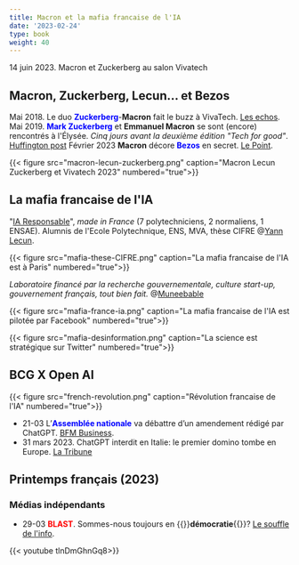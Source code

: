 ```yaml
---
title: Macron et la mafia francaise de l'IA
date: '2023-02-24'
type: book
weight: 40
---
```


14 juin 2023. Macron et Zuckerberg au salon Vivatech

<!--more-->

## Macron, Zuckerberg, Lecun... et Bezos

Mai 2018. Le duo <b style="color:blue;">Zuckerberg</b>-<b>Macron</b> fait le buzz à VivaTech. [Les echos](https://www.lesechos.fr/start-up/next40-vivatech/le-duo-zuckerberg-macron-fait-le-buzz-a-vivatech-132831).
Mai 2019. <b style="color:blue;">Mark Zuckerberg</b> et <b>Emmanuel Macron</b> se sont (encore) rencontrés à l'Élysée. <i>Cinq jours avant la deuxième édition "Tech for good"</i>. [Huffington post](https://www.huffingtonpost.fr/politique/article/mark-zuckerberg-et-emmanuel-macron-se-sont-encore-rencontres-a-l-elysee_144827.html)
Février 2023 <b>Macron</b> décore <b style="color:blue;">Bezos</b> en secret. [Le Point](https://www.youtube.com/watch?v=kZPG9rmbdmw&ab_channel=LePoint).

{{< figure src="macron-lecun-zuckerberg.png" caption="Macron Lecun Zuckerberg et Vivatech 2023" numbered="true">}}

## La mafia francaise de l'IA

"[IA Responsable](https://ai.facebook.com/blog/large-language-model-llama-meta-ai/)", <i>made in France</i> (7 polytechniciens, 2 normaliens, 1 ENSAE). Alumnis de l'Ecole Polytechnique, ENS, MVA, thèse CIFRE @[Yann Lecun](https://twitter.com/ylecun/status/1629845738170597376?lang=en).

{{< figure src="mafia-these-CIFRE.png" caption="La mafia francaise de l'IA est à Paris" numbered="true">}}

<i>Laboratoire financé par la recherche gouvernementale, culture start-up, gouvernement français, tout bien fait.</i> @[Muneebable](https://twitter.com/Muneebable/status/1629850276092944384)

{{< figure src="mafia-france-ia.png" caption="La mafia francaise de l'IA est pilotée par Facebook" numbered="true">}}

{{< figure src="mafia-desinformation.png" caption="La science est stratégique sur Twitter" numbered="true">}}

## BCG X Open AI

{{< figure src="french-revolution.png" caption="Révolution francaise de l'IA" numbered="true">}}

- 21-03 L’<b style="color:blue;">Assemblée nationale</b> va débattre d’un amendement rédigé par ChatGPT. [BFM Business](https://www.bfmtv.com/tech/intelligence-artificielle/pour-la-premiere-fois-l-assemblee-nationale-va-debattre-d-un-amendement-redige-par-chat-gpt_AV-202303210310.html).
- 31 mars 2023. ChatGPT interdit en Italie: le premier domino tombe en Europe. [La Tribune](https://www.latribune.fr/technos-medias/informatique/chatgpt-interdit-en-italie-le-premier-domino-tombe-en-europe-957429.html)

## Printemps français (2023)

### Médias indépendants
- 29-03 <b style="color:red;">BLAST</b>. Sommes-nous toujours en {{<hl>}}<b>démocratie</b>{{</hl>}}? [Le souffle de l'info](https://www.blast-info.fr/articles/2023/sommes-nous-toujours-en-democratie-AwJ1_TmlTM-ONwHybrhuqQ).  

{{< youtube tlnDmGhnGq8>}} 